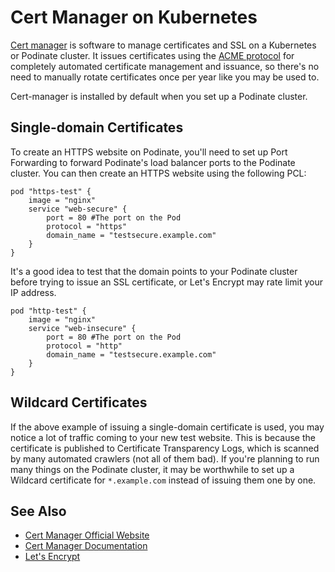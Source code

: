 # Cert Manager on Kubernetes
[Cert manager](https://cert-manager.io/) is software to manage certificates and SSL on a Kubernetes or Podinate cluster. It issues certificates using the [ACME protocol](https://letsencrypt.org/how-it-works/) for completely automated certificate management and issuance, so there's no need to manually rotate certificates once per year like you may be used to. 

Cert-manager is installed by default when you set up a Podinate cluster. 

## Single-domain Certificates
To create an HTTPS website on Podinate, you'll need to set up Port Forwarding to forward Podinate's load balancer ports to the Podinate cluster. You can then create an HTTPS website using the following PCL: 
```hcl 
pod "https-test" {
    image = "nginx" 
    service "web-secure" {
        port = 80 #The port on the Pod
        protocol = "https"
        domain_name = "testsecure.example.com"
    }
}
```
It's a good idea to test that the domain points to your Podinate cluster before trying to issue an SSL certificate, or Let's Encrypt may rate limit your IP address. 
```hcl
pod "http-test" {
    image = "nginx" 
    service "web-insecure" {
        port = 80 #The port on the Pod
        protocol = "http"
        domain_name = "testsecure.example.com"
    }
}
```

## Wildcard Certificates 
If the above example of issuing a single-domain certificate is used, you may notice a lot of traffic coming to your new test website. This is because the certificate is published to Certificate Transparency Logs, which is scanned by many automated crawlers (not all of them bad). If you're planning to run many things on the Podinate cluster, it may be worthwhile to set up a Wildcard certificate for `*.example.com` instead of issuing them one by one. 


## See Also
- [Cert Manager Official Website](https://cert-manager.io/)
- [Cert Manager Documentation](https://cert-manager.io/docs/)
- [Let's Encrypt](https://letsencrypt.org/)